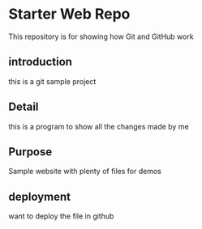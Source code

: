 # Starter Web Repo

This repository is for showing how Git and GitHub work
## introduction
this is a git sample project

## Detail
this is a program to show all the changes made by me

## Purpose

Sample website with plenty of files for demos

## deployment 

want to deploy the file in github